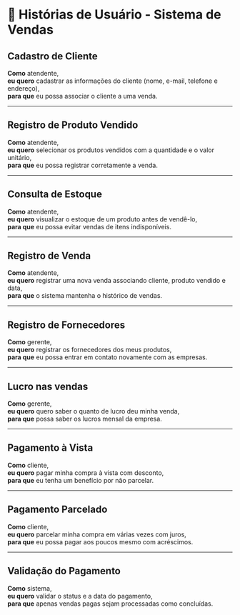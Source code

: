 # 📘 Histórias de Usuário - Sistema de Vendas

## Cadastro de Cliente
**Como** atendente,  
**eu quero** cadastrar as informações do cliente (nome, e-mail, telefone e endereço),  
**para que** eu possa associar o cliente a uma venda.

---

## Registro de Produto Vendido
**Como** atendente,  
**eu quero** selecionar os produtos vendidos com a quantidade e o valor unitário,  
**para que** eu possa registrar corretamente a venda.

---

## Consulta de Estoque
**Como** atendente,  
**eu quero** visualizar o estoque de um produto antes de vendê-lo,  
**para que** eu possa evitar vendas de itens indisponíveis.

---

## Registro de Venda
**Como** atendente,  
**eu quero** registrar uma nova venda associando cliente, produto vendido e data,  
**para que** o sistema mantenha o histórico de vendas.

---

## Registro de Fornecedores
**Como** gerente,  
**eu quero** registrar os fornecedores dos meus produtos,  
**para que** eu possa entrar em contato novamente com as empresas.

---

## Lucro nas vendas
**Como** gerente,  
**eu quero** quero saber o quanto de lucro deu minha venda,  
**para que** possa saber os lucros mensal da empresa.

---

## Pagamento à Vista
**Como** cliente,  
**eu quero** pagar minha compra à vista com desconto,  
**para que** eu tenha um benefício por não parcelar.

---

## Pagamento Parcelado
**Como** cliente,  
**eu quero** parcelar minha compra em várias vezes com juros,  
**para que** eu possa pagar aos poucos mesmo com acréscimos.

---

## Validação do Pagamento
**Como** sistema,  
**eu quero** validar o status e a data do pagamento,  
**para que** apenas vendas pagas sejam processadas como concluídas.

